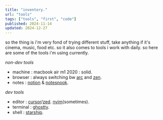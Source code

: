 ```yaml
---
title: "inventory."
url: "tools"
tags: ["tools", "first", "code"]
published: 2024-11-14
updated: 2024-12-27
---
```


<div class=" flex flex-col font-normal">
<p class="pb-3"> so the thing is i'm very fond of trying different stuff, take anything if it's cinema, music, food etc. so it also comes to tools i work with daily. so here are some of the tools i'm using currently.</p>

<span class=""> _non-dev tools_ </span>

<ul class="pb-3">

<li><span class="font-semibold">machine</span> : macbook air m1 2020 : solid.</li>

<li> <span class="font-semibold">browser</span> : always switching bw <a target="_blank" href="https://arc.net/" class=" font-mono text-black ">arc</a> and <a href="https://zen-browser.app/" target="_blank" class="text-black font-mono  ">zen</a>.</li>

<li><span class="font-semibold">notes</span> : <a target="_blank" href="https://www.notion.so/" class=" text-black font-mono">notion</a> & <a href="https://notesnook.com" class= "font-mono text-black" target="_blank">notesnook</a>.</li>
</ul>

_dev tools_

<ul class="">

<li> <span class="font-semibold">editor</span> : <a href="https://cursor.com" target="_blank" class="text-black font-mono ">cursor</a>/<a href="https://zed.dev" target="_blank" class="text-[#2677FF]  font-mono ">zed</a>. <a href="https://neovim.io/" target="_blank" class="text-[#509947] font-mono ">nvim</a>(sometimes).</li>

<li class=""><span class="font-semibold">terminal</span> :  <a href="https://ghostty.org/" target="_blank" class="text-[#3551F3] font-mono ">ghostty</a>.</li>

<li><span class="font-semibold">shell</span> :  <a href="https://starship.rs" target="_blank" class="text-[#A90ABE] font-mono ">starship</a>.</li>
</ul>

</div>

